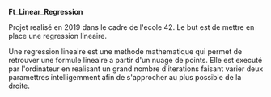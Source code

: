 **Ft_Linear_Regression**

Projet realisé en 2019 dans le cadre de l'ecole 42. Le but est de mettre en place une regression lineaire.

Une regression lineaire est une methode mathematique qui permet de retrouver une formule lineaire a partir d'un nuage de points. Elle est executé par l'ordinateur en realisant un grand nombre d'iterations faisant varier deux paramettres intelligemment afin de s'approcher au plus possible de la droite.

